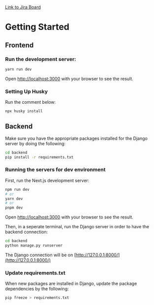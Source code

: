 [Link to Jira Board](https://ekgpro.atlassian.net/jira/software/projects/EKG/boards/1)

# Getting Started

## Frontend

### Run the development server:

```bash
yarn run dev
```

Open [http://localhost:3000](http://localhost:3000) with your browser to see the result.

### Setting Up Husky

Run the comment below:

```bash
npx husky install
```

## Backend

Make sure you have the appropriate packages installed for the Django server by doing the following:

```bash
cd backend
pip install -r requirements.txt
```

### Running the servers for dev environment

First, run the Next.js development server:

```bash
npm run dev
# or
yarn dev
# or
pnpm dev
```

Open [http://localhost:3000](http://localhost:3000) with your browser to see the result.

Then, in a seperate terminal, run the Django server in order to have the backend connection:

```bash
cd backend
python manage.py runserver
```

The Django connection will be on [http://127.0.0.1:8000/](http://127.0.0.1:8000/)

### Update requirements.txt

When new packages are installed in Django, update the package dependencies by the following:

```bash
pip freeze > requirements.txt
```
